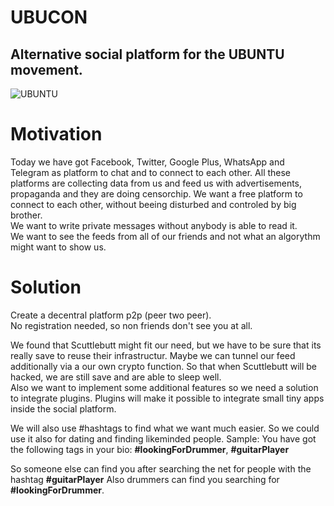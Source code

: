 # UBUCON
## Alternative social platform for the UBUNTU movement.
![UBUNTU](../images/logo.png "UBUNTU")

# Motivation
Today we have got Facebook, Twitter, Google Plus, WhatsApp and Telegram as platform to chat and to connect to each other.
All these platforms are collecting data from us and feed us with advertisements, propaganda and they are doing censorchip.
We want a free platform to connect to each other, without beeing disturbed and controled by big brother.  
We want to write private messages without anybody is able to read it.  
We want to see the feeds from all of our friends and not what an algorythm might want to show us.

# Solution
Create a decentral platform p2p (peer two peer).  
No registration needed, so non friends don't see you at all.

We found that Scuttlebutt might fit our need, but we have to be sure that its really save to reuse their infrastructur. Maybe we can tunnel our feed additionally via a our own crypto function. So that when Scuttlebutt will be hacked, we are still save and are able to sleep well.  
Also we want to implement some additional features so we need a solution to integrate plugins.
Plugins will make it possible to integrate small tiny apps inside the social platform.

We will also use #hashtags to find what we want much easier. So we could use it also for dating and finding likeminded people.
Sample: You have got the following tags in your bio: **#lookingForDrummer**, **#guitarPlayer**

So someone else can find you after searching the net for people with the hashtag **#guitarPlayer**
Also drummers can find you searching for **#lookingForDrummer**.
